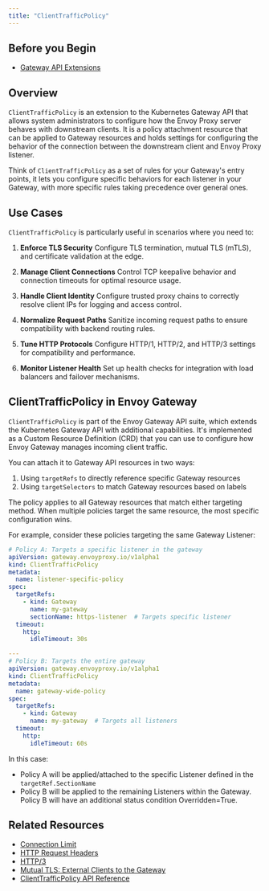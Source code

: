 ```yaml
---
title: "ClientTrafficPolicy"
---
```

## Before you Begin
- [Gateway API Extensions](_index.md)

## Overview

`ClientTrafficPolicy` is an extension to the Kubernetes Gateway API that allows system administrators to configure how the Envoy Proxy server behaves with downstream clients. It is a policy attachment resource that can be applied to Gateway resources and holds settings for configuring the behavior of the connection between the downstream client and Envoy Proxy listener.

Think of `ClientTrafficPolicy` as a set of rules for your Gateway's entry points, it lets you configure specific behaviors for each listener in your Gateway, with more specific rules taking precedence over general ones.

## Use Cases

`ClientTrafficPolicy` is particularly useful in scenarios where you need to:

1. **Enforce TLS Security**
   Configure TLS termination, mutual TLS (mTLS), and certificate validation at the edge.

2. **Manage Client Connections**
   Control TCP keepalive behavior and connection timeouts for optimal resource usage.

3. **Handle Client Identity**
   Configure trusted proxy chains to correctly resolve client IPs for logging and access control.

4. **Normalize Request Paths**
   Sanitize incoming request paths to ensure compatibility with backend routing rules.

5. **Tune HTTP Protocols**
   Configure HTTP/1, HTTP/2, and HTTP/3 settings for compatibility and performance.

6. **Monitor Listener Health**
   Set up health checks for integration with load balancers and failover mechanisms.

## ClientTrafficPolicy in Envoy Gateway

`ClientTrafficPolicy` is part of the Envoy Gateway API suite, which extends the Kubernetes Gateway API with additional capabilities. It's implemented as a Custom Resource Definition (CRD) that you can use to configure how Envoy Gateway manages incoming client traffic.

You can attach it to Gateway API resources in two ways:

1. Using `targetRefs` to directly reference specific Gateway resources
2. Using `targetSelectors` to match Gateway resources based on labels

The policy applies to all Gateway resources that match either targeting method. When multiple policies target the same resource, the most specific configuration wins.

For example, consider these policies targeting the same Gateway Listener:

```yaml
# Policy A: Targets a specific listener in the gateway
apiVersion: gateway.envoyproxy.io/v1alpha1
kind: ClientTrafficPolicy
metadata:
  name: listener-specific-policy
spec:
  targetRefs:
    - kind: Gateway
      name: my-gateway
      sectionName: https-listener  # Targets specific listener
  timeout:
    http:
      idleTimeout: 30s

---
# Policy B: Targets the entire gateway
apiVersion: gateway.envoyproxy.io/v1alpha1
kind: ClientTrafficPolicy
metadata:
  name: gateway-wide-policy
spec:
  targetRefs:
    - kind: Gateway
      name: my-gateway  # Targets all listeners
  timeout:
    http:
      idleTimeout: 60s
```

In this case:
- Policy A will be applied/attached to the specific Listener defined in the `targetRef.SectionName`
- Policy B will be applied to the remaining Listeners within the Gateway. Policy B will have an additional status condition Overridden=True.

## Related Resources

- [Connection Limit](../tasks/traffic/connection-limit.md)
- [HTTP Request Headers](../../tasks/traffic/http-request-headers)
- [HTTP/3](../../tasks/traffic/http3)
- [Mutual TLS: External Clients to the Gateway](../../tasks/security/mutual-tls/)
- [ClientTrafficPolicy API Reference](../../api/extension_types#clienttrafficpolicy)
